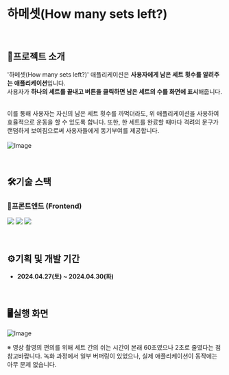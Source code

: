 # 하메셋(How many sets left?)

</br>

## 🧩프로젝트 소개
'하메셋(How many sets left?)' 애플리케이션은 **사용자에게 남은 세트 횟수를 알려주는 애플리케이션**입니다. </br>
사용자가 **하나의 세트를 끝내고 버튼을 클릭하면 남은 세트의 수를 화면에 표시**해줍니다. 

</br> 이를 통해 사용자는 자신의 남은 세트 횟수를 까먹더라도, 위 애플리케이션을 사용하여 효율적으로 운동을 할 수 있도록 합니다. 
또한, 한 세트를 완료할 때마다 격려의 문구가 랜덤하게 보여짐으로써 사용자들에게 동기부여를 제공합니다. 
<br/></br>
![Image](https://github.com/user-attachments/assets/c2dff7b3-284d-4b18-813b-69d4ab8e7280)

</br>

## 🛠️기술 스택
### 🚀프론트엔드 (Frontend)
<p>
  <img src="https://img.shields.io/badge/html5-E34F26?style=for-the-badge&logo=html5&logoColor=white">
  <img src="https://img.shields.io/badge/css-1572B6?style=for-the-badge&logo=css3&logoColor=white">
  <img src="https://img.shields.io/badge/javascript-F7DF1E?style=for-the-badge&logo=javascript&logoColor=black"> 
</p>

</br>

## ⚙️기획 및 개발 기간
* **2024.04.27(토) ~ 2024.04.30(화)**

</br>

## 🖥️실행 화면
![Image](https://github.com/user-attachments/assets/58854f4a-ad5b-4d17-8ec4-efc726cc153c)

※ 영상 촬영의 편의를 위해 세트 간의 쉬는 시간이 본래 60초였으나 2초로 줄였다는 점 참고바랍니다. 녹화 과정에서 일부 버퍼링이 있었으나, 실제 애플리케이션이 동작에는 아무 문제 없습니다. 
</br> 
